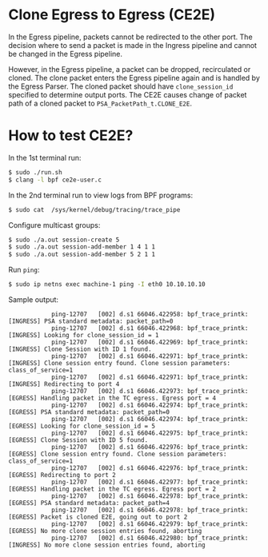 # Clone Egress to Egress (CE2E)

In the Egress pipeline, packets cannot be redirected to the other port. The decision where to send a packet is 
made in the Ingress pipeline and cannot be changed in the Egress pipeline. 

However, in the Egress pipeline, a packet can be dropped, recirculated or cloned. The clone packet enters the Egress
pipeline again and is handled by the Egress Parser. The cloned packet should have `clone_session_id` specified to
determine output ports. The CE2E causes change of packet path of a cloned packet to `PSA_PacketPath_t.CLONE_E2E`.

# How to test CE2E? 

In the 1st terminal run:

```bash
$ sudo ./run.sh
$ clang -l bpf ce2e-user.c
```

In the 2nd terminal run to view logs from BPF programs:

```bash
$ sudo cat  /sys/kernel/debug/tracing/trace_pipe
```

Configure multicast groups:

```bash
$ sudo ./a.out session-create 5
$ sudo ./a.out session-add-member 1 4 1 1
$ sudo ./a.out session-add-member 5 2 1 1
```

Run `ping`:

```bash
$ sudo ip netns exec machine-1 ping -I eth0 10.10.10.10
```

Sample output:

```
            ping-12707   [002] d.s1 66046.422958: bpf_trace_printk: [INGRESS] PSA standard metadata: packet_path=0
            ping-12707   [002] d.s1 66046.422968: bpf_trace_printk: [INGRESS] Looking for clone_session_id = 1
            ping-12707   [002] d.s1 66046.422969: bpf_trace_printk: [INGRESS] Clone Session with ID 1 found.
            ping-12707   [002] d.s1 66046.422971: bpf_trace_printk: [INGRESS] Clone session entry found. Clone session parameters: class_of_service=1
            ping-12707   [002] d.s1 66046.422971: bpf_trace_printk: [INGRESS] Redirecting to port 4
            ping-12707   [002] d.s1 66046.422973: bpf_trace_printk: [EGRESS] Handling packet in the TC egress. Egress port = 4
            ping-12707   [002] d.s1 66046.422974: bpf_trace_printk: [EGRESS] PSA standard metadata: packet_path=0
            ping-12707   [002] d.s1 66046.422974: bpf_trace_printk: [EGRESS] Looking for clone_session_id = 5
            ping-12707   [002] d.s1 66046.422975: bpf_trace_printk: [EGRESS] Clone Session with ID 5 found.
            ping-12707   [002] d.s1 66046.422976: bpf_trace_printk: [EGRESS] Clone session entry found. Clone session parameters: class_of_service=1
            ping-12707   [002] d.s1 66046.422976: bpf_trace_printk: [EGRESS] Redirecting to port 2
            ping-12707   [002] d.s1 66046.422977: bpf_trace_printk: [EGRESS] Handling packet in the TC egress. Egress port = 2
            ping-12707   [002] d.s1 66046.422978: bpf_trace_printk: [EGRESS] PSA standard metadata: packet_path=4
            ping-12707   [002] d.s1 66046.422978: bpf_trace_printk: [EGRESS] Packet is cloned E2E, going out to port 2
            ping-12707   [002] d.s1 66046.422979: bpf_trace_printk: [EGRESS] No more clone session entries found, aborting
            ping-12707   [002] d.s1 66046.422980: bpf_trace_printk: [INGRESS] No more clone session entries found, aborting
```